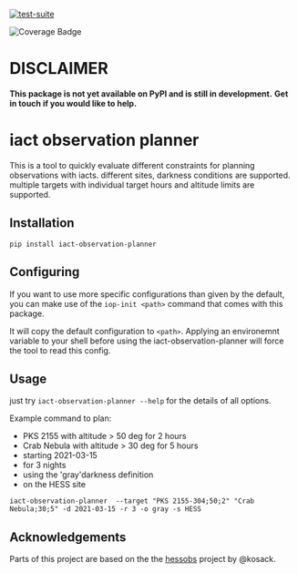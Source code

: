 
[![test-suite](https://github.com/ClemensHoischen/iact-observation-planner/actions/workflows/github-pytest.yml/badge.svg?branch=main)](https://github.com/ClemensHoischen/iact-observation-planner/actions/workflows/github-pytest.yml)

![Coverage Badge](https://img.shields.io/endpoint?url=https://gist.githubusercontent.com/ClemensHoischen/2c51ac403e7cee714b127c1b33a1d8d1/raw/iact_observation_planner__heads_main.json)


# DISCLAIMER
**This package is not yet available on PyPI and is still in development.**
**Get in touch if you would like to help.**


# iact observation planner

This is a tool to quickly evaluate different constraints for planning observations with iacts. different sites, darkness conditions are supported. multiple targets with individual target hours and altitude limits are supported.

## Installation

`pip install iact-observation-planner`

## Configuring

If you want to use more specific configurations than given by the default, you can make use of the `iop-init <path>` command that comes with this package.

It will copy the default configuration to `<path>`. Applying an environemnt variable to your shell before using the iact-observation-planner will force the tool to read this config.

## Usage
just try `iact-observation-planner --help` for the details of all options.

Example command to plan:
- PKS 2155 with altitude > 50 deg for 2 hours
- Crab Nebula with altitude > 30 deg for 5 hours
- starting 2021-03-15
- for 3 nights
- using the 'gray'darkness definition
- on the HESS site

`iact-observation-planner  --target "PKS 2155-304;50;2" "Crab Nebula;30;5" -d 2021-03-15 -r 3 -o gray -s HESS`



## Acknowledgements

Parts of this project are based on the the [hessobs](https://github.com/kosack/hessobs) project by @kosack.
